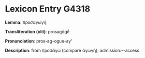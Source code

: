 # Lexicon Entry G4318

**Lemma**: προσαγωγή

**Transliteration (xlit)**: prosagōgḗ

**Pronunciation**: pros-ag-ogue-ay'

**Description**:
from προσάγω (compare ἀγωγή); admission:--access.
